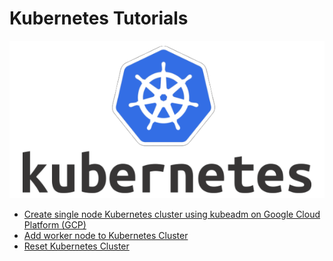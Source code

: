 # Kubernetes Tutorials

![Kubernetes](img/kubernetes.png)

* [Create single node Kubernetes cluster using kubeadm on Google Cloud Platform (GCP)](docs/01-single-node-k8s-ubuntu-gcp-kubeadm.md)
* [Add worker node to Kubernetes Cluster](docs/02-add-worker-node.md)
* [Reset Kubernetes Cluster](docs/03-reset-kubernetes-cluster.md)
